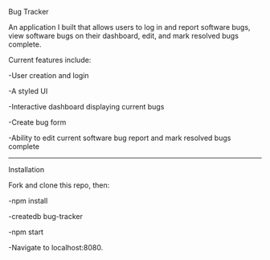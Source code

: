 Bug Tracker

An application I built that allows users to log in and report software bugs, view software bugs on their dashboard, edit, and mark resolved bugs complete.

Current features include:

-User creation and login

-A styled UI

-Interactive dashboard displaying current bugs

-Create bug form

-Ability to edit current software bug report and mark resolved bugs complete


____________________________________________________________________________________________________________________________________________________________


Installation

Fork and clone this repo, then:

-npm install

-createdb bug-tracker

-npm start

-Navigate to localhost:8080.





